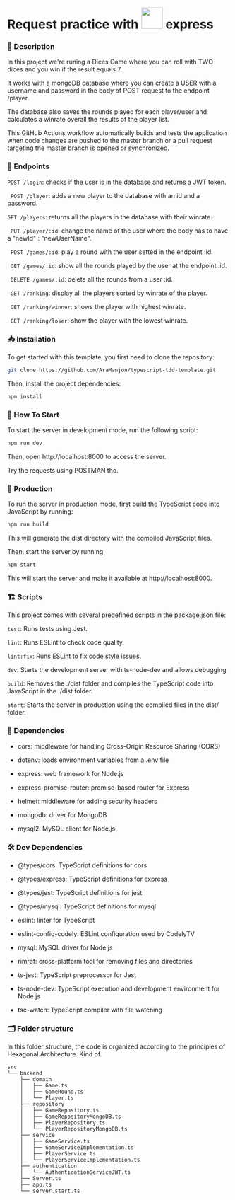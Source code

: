 # Request practice with <a href="https://nodejs.org"><img height=48 src="https://raw.githubusercontent.com/caiogondim/javascript-server-side-logos/master/node.js/standard/454x128.png"></a> express

### 🛄 Description

In this project we're runing a Dices Game where you can roll with TWO dices and you win if the result equals 7.

It works with a mongoDB database where you can create a USER with a username and password in the body of POST request to the endpoint /player. 

The database also saves the rounds played for each player/user and calculates a winrate overall the results of the player list.

This GitHub Actions workflow automatically builds and tests the application when code changes are pushed to the master branch or a pull request targeting the master branch is opened or synchronized.


### 🎲 Endpoints
   ``` POST /login ```: checks if the user is in the database and returns a JWT token.
   
   ``` POST /player```: adds a new player to the database with an id and a password.
   
   ``` GET /players ```: returns all the players in the database with their winrate.
   
   ``` PUT /player/:id```: change the name of the user where the body has to have a "newId" : "newUserName".
   
   ``` POST /games/:id```: play a round with the user setted in the endpoint :id.
   
   ``` GET /games/:id```: show all the rounds played by the user at the endpoint :id.
   
   ``` DELETE /games/:id```: delete all the rounds from a user :id.
   
   ``` GET /ranking```: display all the players sorted by winrate of the player.
   
   ``` GET /ranking/winner```: shows the player with highest winrate.
   
   ``` GET /ranking/loser```: show the player with the lowest winrate.
   
     



### 📥 Installation

To get started with this template, you first need to clone the repository:

```bash
git clone https://github.com/AraManjon/typescript-tdd-template.git
```

Then, install the project dependencies:

```bash
npm install
```

### 🏁 How To Start

To start the server in development mode, run the following script:
```bash
npm run dev
```
Then, open http://localhost:8000 to access the server.

Try the requests using POSTMAN tho.


### 🚀 Production

To run the server in production mode, first build the TypeScript code into JavaScript by running:

```bash
npm run build
```

This will generate the dist directory with the compiled JavaScript files.

Then, start the server by running:

```bash
npm start
```

This will start the server and make it available at http://localhost:8000.


### 🏗️ Scripts
This project comes with several predefined scripts in the package.json file:

```test```: Runs tests using Jest.

```lint```: Runs ESLint to check code quality.

```lint:fix```: Runs ESLint to fix code style issues.

```dev```: Starts the development server with ts-node-dev and allows debugging

```build```: Removes the ./dist folder and compiles the TypeScript code into JavaScript in the ./dist folder.

```start```: Starts the server in production using the compiled files in the dist/ folder.

### 📝 Dependencies

- cors: middleware for handling Cross-Origin Resource Sharing (CORS)

- dotenv: loads environment variables from a .env file

- express: web framework for Node.js

- express-promise-router: promise-based router for Express

- helmet: middleware for adding security headers

- mongodb: driver for MongoDB

- mysql2: MySQL client for Node.js

### 🛠️ Dev Dependencies

- @types/cors: TypeScript definitions for cors

- @types/express: TypeScript definitions for express

- @types/jest: TypeScript definitions for jest

- @types/mysql: TypeScript definitions for mysql

- eslint: linter for TypeScript

- eslint-config-codely: ESLint configuration used by CodelyTV

- mysql: MySQL driver for Node.js

- rimraf: cross-platform tool for removing files and directories

- ts-jest: TypeScript preprocessor for Jest

- ts-node-dev: TypeScript execution and development environment for Node.js

- tsc-watch: TypeScript compiler with file watching

### 🗂️ Folder structure

In this folder structure, the code is organized according to the principles of Hexagonal Architecture. Kind of.

```
src
└── backend
    ├── domain
    │   ├── Game.ts
    │   ├── GameRound.ts
    │   └── Player.ts
    ├── repository
    │   ├── GameRepository.ts
    │   ├── GameRepositoryMongoDB.ts
    │   ├── PlayerRepository.ts
    │   └── PlayerRepositoryMongoDB.ts
    ├── service
    │   ├── GameService.ts
    │   ├── GameServiceImplementation.ts
    │   ├── PlayerService.ts
    │   └── PlayerServiceImplementation.ts
    ├── authentication
    │   └── AuthenticationServiceJWT.ts
    ├── Server.ts
    ├── app.ts
    └── server.start.ts
```
